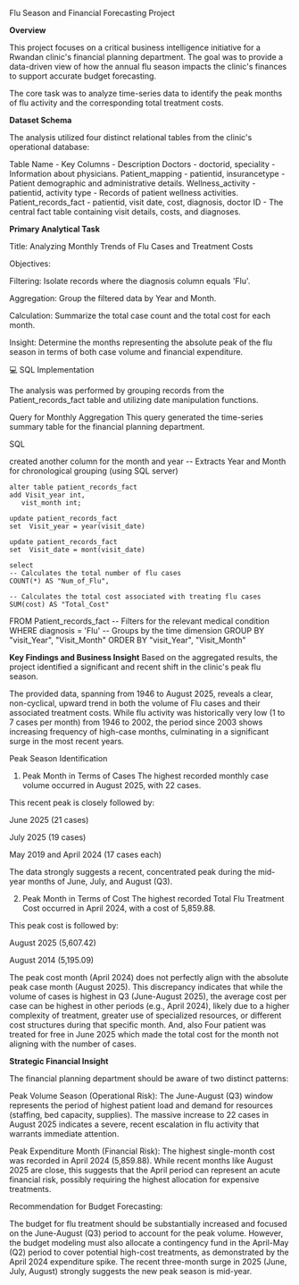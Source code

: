 Flu Season and Financial Forecasting Project

 **Overview**
 
This project focuses on a critical business intelligence initiative for a Rwandan clinic's financial planning department.
The goal was to provide a data-driven view of how the annual flu season impacts the clinic's finances to support accurate budget forecasting.

The core task was to analyze time-series data to identify the peak months of flu activity and the corresponding total treatment costs.

 **Dataset Schema**
 
The analysis utilized four distinct relational tables from the clinic's operational database:

Table Name - Key Columns - Description
Doctors - doctorid, speciality -	Information about physicians.
Patient_mapping	- patientid, insurancetype - Patient demographic and administrative details.
Wellness_activity -	patientid, activity type - Records of patient wellness activities.
Patient_records_fact - patientid, visit date, cost, diagnosis, doctor ID - The central fact table containing visit details, costs, and diagnoses.

 **Primary Analytical Task**
 
Title: Analyzing Monthly Trends of Flu Cases and Treatment Costs

Objectives:

Filtering: Isolate records where the diagnosis column equals 'Flu'.

Aggregation: Group the filtered data by Year and Month.

Calculation: Summarize the total case count and the total cost for each month.

Insight: Determine the months representing the absolute peak of the flu season in terms of both case volume and financial expenditure.

💻 SQL Implementation

The analysis was performed by grouping records from the Patient_records_fact table and utilizing date manipulation functions.

Query for Monthly Aggregation
This query generated the time-series summary table for the financial planning department.

SQL

created another column for the month and year
    -- Extracts Year and Month for chronological grouping (using SQL server)
    
    alter table patient_records_fact
    add Visit_year int,
       vist_month int;

    update patient_records_fact
    set  Visit_year = year(visit_date)

    update patient_records_fact
    set  Visit_date = mont(visit_date)

    select
    -- Calculates the total number of flu cases
    COUNT(*) AS "Num_of_Flu",
  
    -- Calculates the total cost associated with treating flu cases
    SUM(cost) AS "Total_Cost"
FROM
    Patient_records_fact
-- Filters for the relevant medical condition
WHERE
    diagnosis = 'Flu'
-- Groups by the time dimension
GROUP BY
    "visit_Year", "Visit_Month"
ORDER BY
        "visit_Year", "Visit_Month"

 **Key Findings and Business Insight**
Based on the aggregated results, the project identified a significant and recent shift in the clinic's peak flu season.

The provided data, spanning from 1946 to August 2025, reveals a clear, non-cyclical, upward trend in both the volume of Flu cases and their associated treatment costs. 
While flu activity was historically very low (1 to 7 cases per month) from 1946 to 2002, the period since 2003 shows increasing frequency of high-case months,
culminating in a significant surge in the most recent years.

 Peak Season Identification
1. Peak Month in Terms of Cases
The highest recorded monthly case volume occurred in August 2025, with 22 cases.

This recent peak is closely followed by:

June 2025 (21 cases)

July 2025 (19 cases)

May 2019 and April 2024 (17 cases each)

The data strongly suggests a recent, concentrated peak during the mid-year months of June, July, and August (Q3).

2. Peak Month in Terms of Cost
The highest recorded Total Flu Treatment Cost occurred in April 2024, with a cost of 5,859.88.

This peak cost is followed by:

August 2025 (5,607.42)

August 2014 (5,195.09)

The peak cost month (April 2024) does not perfectly align with the absolute peak case month (August 2025). 
This discrepancy indicates that while the volume of cases is highest in Q3 (June-August 2025), the average cost per case can be highest in other periods
(e.g., April 2024), likely due to a higher complexity of treatment, greater use of specialized resources, or different cost structures during that specific month.
And, also Four patient was treated for free in June 2025 which made the total cost for the month not aligning with the number of cases.

**Strategic Financial Insight**

The financial planning department should be aware of two distinct patterns:

Peak Volume Season (Operational Risk): The June-August (Q3) window represents the period of highest patient load and demand for resources (staffing, bed capacity, supplies). 
The massive increase to 22 cases in August 2025 indicates a severe, recent escalation in flu activity that warrants immediate attention.

Peak Expenditure Month (Financial Risk): The highest single-month cost was recorded in April 2024 (5,859.88). 
While recent months like August 2025 are close, this suggests that the April period can represent an acute financial risk, 
possibly requiring the highest allocation for expensive treatments.

Recommendation for Budget Forecasting:

The budget for flu treatment should be substantially increased and focused on the June-August (Q3) period to account for the peak volume. 
However, the budget modeling must also allocate a contingency fund in the April-May (Q2) period to cover potential high-cost treatments, 
as demonstrated by the April 2024 expenditure spike. The recent three-month surge in 2025 (June, July, August) strongly suggests the new peak season is mid-year.



